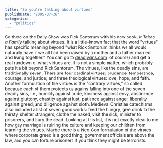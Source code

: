 ```yaml
---
title: "So you're talking about virtues"
publishDate: "2005-07-26"
categories: 
  - "politics"
---
```


So there on the Daily Show was Rick Santorum with his new book, _It Takes a Family_ talking about virtues. It is a little-known fact that the word "virtues" has specific meaning beyond "what Rick Santorum thinks we all would naturally have if we all had been raised by a mother and a father married and living together." You can go to [deadlysins.com](http://www.deadlysins.com/virtues) (of course) and get a real rundown of what virtues are. It is not a simple matter, which probably puts it a bit beyond Rick Santorum. The virtues, like the deadly sins, are traditionally seven. There are four cardinal virtues: prudence, temperance, courage, and justice; and three theological virtues: love, hope, and faith. Another formulation of the virtues is the "contrary virtues," so called because each of them protects us agains falling into one of the seven deadly sins, i.e., humility against pride, kindness against envy, abstinence against gluttony, chastity against lust, patience against anger, liberality against greed, and diligence against sloth. Medieval Christian catechisms also included a list of seven good works: feed the hungry, give drink to the thirsty, shelter strangers, clothe the naked, visit the sick, minister to prisoners, and bury the dead. Looking at this list, it is not exactly clear to me how gay marriage is ruining the culture and keeping our children from learning the virtues. Maybe there is a Neo-Con formulation of the virtues where corporate greed is a good thing, government officials are above the law, and you can torture prisoners if you think they might be terrorists.
